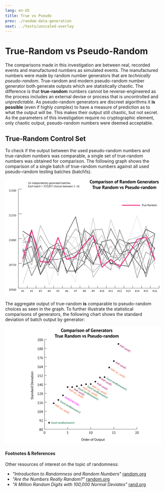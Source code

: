 ```yaml
---
lang: en-US
title: True vs Pseudo
prev: ./random-data-generation
next: ../tests/unscaled-overlay
---
```


# True-Random vs Pseudo-Random

The comparisons made in this investigation are between real, recorded events and manufactured numbers as simulated events. The manufactured numbers were made by random number generators that are _technically pseudo-random_. True-random and modern pseudo-random number generator both generate outputs which are statistically chaotic. The difference is that **true-random** numbers cannot be reverse-engineered as the process includes an external devise or process that is uncontrolled and _unpredictable_. As pseudo-random generators are discreet algorithms it **is possible**  (even if highly complex) to have a measure of prediction as to what the output will be. This makes their output still chaotic, but not secret. As the parameters of this investigation require no cryptographic element, only chaotic output, pseudo-random numbers were deemed acceptable. 

## True-Random Control Set

To check if the output between the used pseudo-random numbers and true-random numbers was comparable, a single set of true-random numbers was obtained for comparison. The following graph shows the comparison of a single batch of true-random numbers against all used pseudo-random testing batches (batch1s).

![Batch1s comparison](../_media/graphs/rr-mrk-b1.svg)

The aggregate output of true-random **is** comparable to pseudo-random choices as seen in the graph. To further illustrate the statistical comparisons of generators, the following chart shows the standard deviation of batch output by generator:

![Generator output comparison](../_media/graphs/stdev-rr-mrk-b1.svg)

#### Footnotes & References

Other resources of interest on the topic of randomness:

- _"Introduction to Randomness and Random Numbers"_ [random.org](https://www.random.org/randomness/)
- _"Are the Numbers Really Random?"_ [random.org](https://www.random.org/analysis/)
- _"A Million Random Digits with 100,000 Normal Deviates"_ [rand.org](https://www.rand.org/pubs/monograph_reports/MR1418/index2.html)
